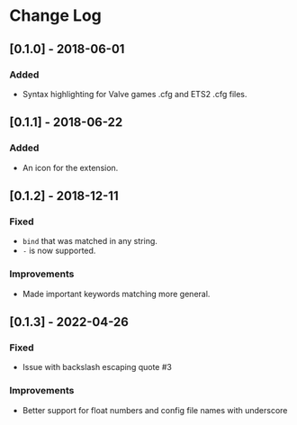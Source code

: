 # Change Log

## [0.1.0] - 2018-06-01

### Added

- Syntax highlighting for Valve games .cfg and ETS2 .cfg files.

## [0.1.1] - 2018-06-22

### Added

- An icon for the extension.

## [0.1.2] - 2018-12-11

### Fixed

- `bind` that was matched in any string.
- `-` is now supported.

### Improvements

- Made important keywords matching more general.

## [0.1.3] - 2022-04-26

### Fixed

- Issue with backslash escaping quote #3

### Improvements

- Better support for float numbers and config file names with underscore